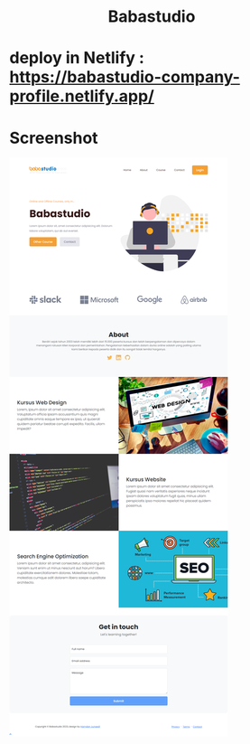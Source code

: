 <center>
  <h1 class="text-center">Babastudio</h1>
</center>

# deploy in Netlify : https://babastudio-company-profile.netlify.app/


# Screenshot
<img src="assets/img/babastudio.png" class="w-100" alt="img">
